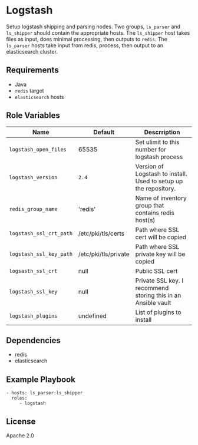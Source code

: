 Logstash
========

Setup logstash shipping and parsing nodes. Two groups, `ls_parser` and `ls_shipper` should contain the appropriate hosts. The `ls_shipper` host takes files as input, does minimal processing, then outputs to `redis`. The `ls_parser` hosts take input from redis, process, then output to an elasticsearch cluster.

Requirements
------------

* Java
* `redis` target
* `elasticsearch` hosts

Role Variables
--------------

| Name                     | Default | Descrription |
|---------------------------|--------|---------------|
| `logstash_open_files`    | 65535    | Set ulimit to this number for logstash process   |
| `logstash_version` | `2.4` | Version of Logstash to install. Used to setup up the repository. |
| `redis_group_name`    |  'redis'   | Name of inventory group that contains redis host(s) |
| `logstash_ssl_crt_path`    | /etc/pki/tls/certs    | Path where SSL cert will be copied   |
| `logstash_ssl_key_path`    | /etc/pki/tls/private    | Path where SSL private key will be copied   |
| `logsasth_ssl_crt`    |  null   |  Public SSL cert |
| `logstash_ssl_key`    |  null   |  Private SSL key. I recommend storing this in an Ansible vault |
| `logstash_plugins` | undefined | List of plugins to install |

Dependencies
------------

* redis
* elasticsearch

Example Playbook
-------------------------

    - hosts: ls_parser:ls_shipper
      roles:
         - logstash

License
-------

Apache 2.0
